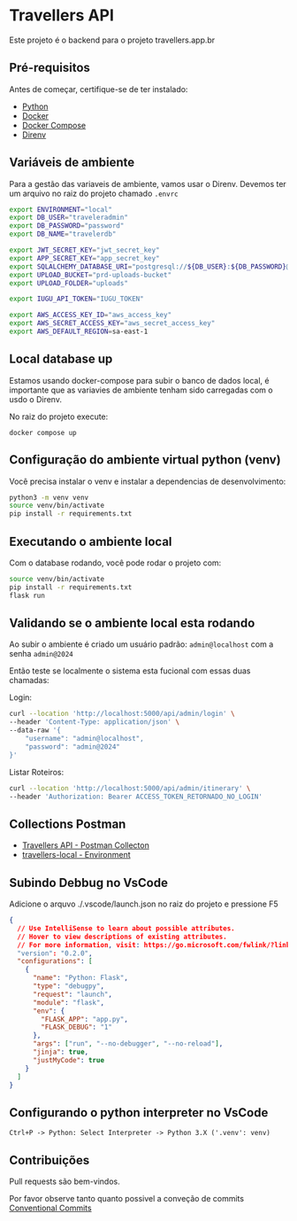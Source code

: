 # Travellers API

Este projeto é o backend para o projeto travellers.app.br

## Pré-requisitos

Antes de começar, certifique-se de ter instalado:

- [Python](https://www.python.org/downloads/)
- [Docker](https://www.docker.com/get-started/)
- [Docker Compose](https://docs.docker.com/compose/install/)
- [Direnv](https://direnv.net/docs/installation.html)

## Variáveis de ambiente

Para a gestão das variaveis de ambiente, vamos usar o Direnv.
Devemos ter um arquivo no raiz do projeto chamado `.envrc`

```bash
export ENVIRONMENT="local"
export DB_USER="traveleradmin"
export DB_PASSWORD="password"
export DB_NAME="travelerdb"

export JWT_SECRET_KEY="jwt_secret_key"
export APP_SECRET_KEY="app_secret_key"
export SQLALCHEMY_DATABASE_URI="postgresql://${DB_USER}:${DB_PASSWORD}@localhost/${DB_NAME}"
export UPLOAD_BUCKET="prd-uploads-bucket"
export UPLOAD_FOLDER="uploads"

export IUGU_API_TOKEN="IUGU_TOKEN"

export AWS_ACCESS_KEY_ID="aws_access_key"
export AWS_SECRET_ACCESS_KEY="aws_secret_access_key"
export AWS_DEFAULT_REGION=sa-east-1

```

## Local database up

Estamos usando docker-compose para subir o banco de dados local, é importante
que as variavies de ambiente tenham sido carregadas com o usdo o Direnv.

No raiz do projeto execute:

```
docker compose up
```

## Configuração do ambiente virtual python (venv)

Você precisa instalar o venv e instalar a dependencias de desenvolvimento:

```bash
python3 -m venv venv
source venv/bin/activate
pip install -r requirements.txt
```

## Executando o ambiente local

Com o database rodando, você pode rodar o projeto com:

```bash
source venv/bin/activate
pip install -r requirements.txt
flask run
```

## Validando se o ambiente local esta rodando

Ao subir o ambiente é criado um usuário padrão: `admin@localhost` com a senha `admin@2024`

Então teste se localmente o sistema esta fucional com essas duas chamadas:

Login:

```bash
curl --location 'http://localhost:5000/api/admin/login' \
--header 'Content-Type: application/json' \
--data-raw '{
    "username": "admin@localhost",
    "password": "admin@2024"
}'
```

Listar Roteiros:

```bash
curl --location 'http://localhost:5000/api/admin/itinerary' \
--header 'Authorization: Bearer ACCESS_TOKEN_RETORNADO_NO_LOGIN'
```

## Collections Postman

- [Travellers API - Postman Collecton](./postman/Travelers%20-%20API.postman_collection.json)
- [travellers-local - Environment](./postman/travelers-local.postman_environment.json)

## Subindo Debbug no VsCode

Adicione o arquvo ./.vscode/launch.json no raiz do projeto e pressione F5

```json
{
  // Use IntelliSense to learn about possible attributes.
  // Hover to view descriptions of existing attributes.
  // For more information, visit: https://go.microsoft.com/fwlink/?linkid=830387
  "version": "0.2.0",
  "configurations": [
    {
      "name": "Python: Flask",
      "type": "debugpy",
      "request": "launch",
      "module": "flask",
      "env": {
        "FLASK_APP": "app.py",
        "FLASK_DEBUG": "1"
      },
      "args": ["run", "--no-debugger", "--no-reload"],
      "jinja": true,
      "justMyCode": true
    }
  ]
}
```

## Configurando o python interpreter no VsCode

```vscode
Ctrl+P -> Python: Select Interpreter -> Python 3.X ('.venv': venv)
```

## Contribuições

Pull requests são bem-vindos.

Por favor observe tanto quanto possivel a conveção de commits [Conventional Commits](https://www.conventionalcommits.org/pt-br/v1.0.0/)
